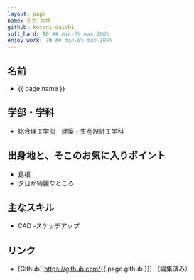 ```yaml
---
layout: page
name: 小谷 大地
github: kotani-daichi
soft_hard: 80 ## min-0% max-100%
enjoy_work: 70 ## min-0% max-100%
---
```

## 名前
- {{ page.name }}

## 学部・学科
- 総合理工学部　建築・生産設計工学科

## 出身地と、そこのお気に入りポイント
- 島根
- 夕日が綺麗なところ

## 主なスキル
- CAD
-スケッチアップ

## リンク
- [Github](https://github.com/{{ page.github }}) （編集済み）
